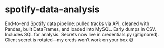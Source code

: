 # spotify-data-analysis

End-to-end Spotify data pipeline: pulled tracks via API, cleaned with Pandas, built DataFrames, and loaded into MySQL. Early dumps in CSV. Includes SQL for analysis. Secrets now live in credentials.py (gitignored). Client secret is rotated—my creds won’t work on your box 😅
